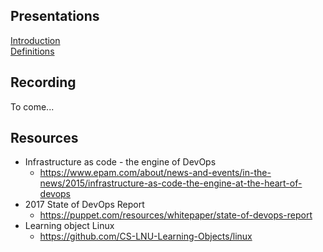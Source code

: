 ## Presentations

<a href="https://rawgit.com/2dv514/syllabus/master/lectures/lectures/00_course-introduction/index.html#/">Introduction</a><br>
<a href="https://rawgit.com/2dv514/syllabus/master/lectures/lectures/01_course_definitions/index.html#/">Definitions</a>

## Recording
To come...

## Resources
* Infrastructure as code - the engine of DevOps
  * https://www.epam.com/about/news-and-events/in-the-news/2015/infrastructure-as-code-the-engine-at-the-heart-of-devops
* 2017 State of DevOps Report
  * https://puppet.com/resources/whitepaper/state-of-devops-report
* Learning object Linux
  * https://github.com/CS-LNU-Learning-Objects/linux
